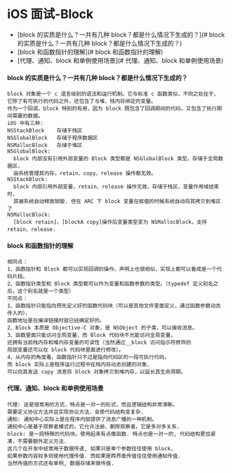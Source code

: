 # iOS 面试-Block

- [block 的实质是什么？一共有几种 block？都是什么情况下生成的？](# block 的实质是什么？一共有几种 block？都是什么情况下生成的？)
- [block 和函数指针的理解](# block 和函数指针的理解)
- [代理、通知、block 和单例使用场景](# 代理、通知、block 和单例使用场景)

#### block 的实质是什么？一共有几种 block？都是什么情况下生成的？
```
block 对象是一个 c 语言级别的语法和运行机制。它与标准 c 函数类似，不同之处在于，
它除了有可执行的代码之外，还包含了与堆、栈内存绑定的变量。
作为一个回调，block 特别的有用，因为 block 既包含了回调期间的代码，又包含了执行期间需要的数据。
iOS 中有三种:
NSStackBlock    存储于栈区
NSGlobalBlock   存储于程序数据区
NSMallocBlock   存储于堆区
NSGlobalBlock:
  block 内部没有引用外部变量的 Block 类型都是 NSGlobalBlock 类型，存储于全局数据区，
  由系统管理其内存，retain、copy、release 操作都无效。
NSStackBlock:
  block 内部引用外部变量，retain、release 操作无效，存储于栈区，变量作用域结束时，
  其被系统自动释放销毁. 但在 ARC 下 block 变量在赋值的时候系统自动将其拷贝到堆区了
NSMallocBlock:
  [block retain]，[blockA copy]操作后变量类型变为 NSMallocBlock，支持 retain、release.
```
#### block 和函数指针的理解
```
相同点：
1、函数指针和 Block 都可以实现回调的操作，声明上也很相似，实现上都可以看成是一个代码片段。
2、函数指针类型和 Block 类型都可以作为变量和函数参数的类型。（typedef 定义别名之后，这个别名就是一个类型）
不同点：
1、函数指针只能指向预先定义好的函数代码块（可以是其他文件里面定义，通过函数参数动态传入的），
函数地址是在编译链接时就已经确定好的。
2、Block 本质是 Objective-C 对象，是 NSObject 的子类，可以接收消息。
3、函数里面只能访问全局变量，而 Block 代码块不光能访问全局变量，
还拥有当前栈内存和堆内存变量的可读性（当然通过__block 访问指示符修饰的
局部变量还可以在 block 代码块里面进行修改）。
4、从内存的角度看，函数指针只不过是指向代码区的一段可执行代码，
而 block 实际上是程序运行过程中在栈内存动态创建的对象，
可以向其发送 copy 消息将 block 对象拷贝到堆内存，以延长其生命周期。
```
#### 代理、通知、block 和单例使用场景
```
代理: 这是很常用的方式，特点是一对一的形式，而且逻辑结构非常清晰。
需要定义协议方法并且实现协议方法，会使代码结构变复杂.
通知: 通知中心实际上是在程序内部提供了消息广播的一种机制。
通知中心是基于观察者模式的，它允许注册、删除观察者。它是多对多关系.
block: 是一段特殊的代码块。使用起来有点像函数. 特点也是一对一的, 代码结构更加紧凑，不需要额外定义方法.
这几个在开发中经常用于数据传递, 如果只是单个参数往往使用 block, 
如果参数内容较多则使用代理传值. 而如果是跨界面传值往往使用通知传值.
当然传值的方式还有单例, 数据存储来做传值.
```
